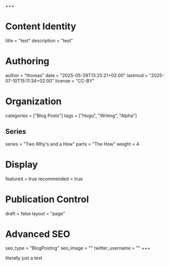 +++
# Content Identity
title = "test"
description = "test"

# Authoring
author = "thomas"
date = "2025-05-29T13:25:21+02:00"
lastmod = "2025-07-10T15:11:34+02:00"
license = "CC-BY"

# Organization
categories = ["Blog Posts"]
tags = ["Hugo", "Writing", "Alpha"]
## Series
series = "Two Why's and a How"
parts = "The How"
weight = 4

# Display
featured = true
recommended = true

# Publication Control
draft = false
layout = "page"

# Advanced SEO
seo_type = "BlogPosting"
seo_image = ""
twitter_username = ""
+++

literally just a test